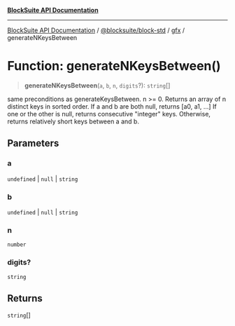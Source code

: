[**BlockSuite API Documentation**](../../../../README.md)

***

[BlockSuite API Documentation](../../../../README.md) / [@blocksuite/block-std](../../README.md) / [gfx](../README.md) / generateNKeysBetween

# Function: generateNKeysBetween()

> **generateNKeysBetween**(`a`, `b`, `n`, `digits`?): `string`[]

same preconditions as generateKeysBetween.
n >= 0.
Returns an array of n distinct keys in sorted order.
If a and b are both null, returns [a0, a1, ...]
If one or the other is null, returns consecutive "integer"
keys.  Otherwise, returns relatively short keys between
a and b.

## Parameters

### a

`undefined` | `null` | `string`

### b

`undefined` | `null` | `string`

### n

`number`

### digits?

`string`

## Returns

`string`[]
